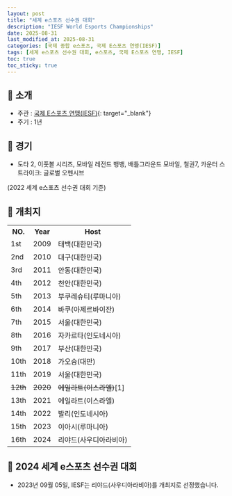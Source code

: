 ```yaml
---
layout: post
title: "세계 e스포츠 선수권 대회"
description: "IESF World Esports Championships"
date: 2025-08-31
last_modified_at: 2025-08-31
categories: [국제 종합 e스포츠, 국제 E스포츠 연맹(IESF)]
tags: [세계 e스포츠 선수권 대회, e스포츠, 국제 E스포츠 연맹, IESF]
toc: true
toc_sticky: true
---
```

## 📜 소개
* 주관 : [국제 E스포츠 연맹(IESF)](https://iesf.org/){: target="_blank"}
* 주기 : 1년

## 📜 경기
* 도타 2, 이풋볼 시리즈, 모바일 레전드 뱅뱅, 배틀그라운드 모바일, 철권7, 카운터 스트라이크: 글로벌 오펜시브

(2022 세계 e스포츠 선수권 대회 기준)

## 📜 개최지

<html>

<head>
    <meta charset="UTF-8">
</head>

<body>
    <table>
        <tr class="header-row">
            <th class="col-no">NO.</th>
            <th class="col-year">Year</th>
            <th class="col-host">Host</th>
        </tr>
        <tr>
            <td><span class="korea-host">1st</span></td>
            <td><span class="korea-host">2009</span></td>
            <td><span class="korea-host">태백(대한민국)</span></td>
        </tr>
        <tr>
            <td><span class="korea-host">2nd</span></td>
            <td><span class="korea-host">2010</span></td>
            <td><span class="korea-host">대구(대한민국)</span></td>
        </tr>
        <tr>
            <td><span class="korea-host">3rd</span></td>
            <td><span class="korea-host">2011</span></td>
            <td><span class="korea-host">안동(대한민국)</span></td>
        </tr>
        <tr>
            <td><span class="korea-host">4th</span></td>
            <td><span class="korea-host">2012</span></td>
            <td><span class="korea-host">천안(대한민국)</span></td>
        </tr>
        <tr>
            <td>5th</td>
            <td>2013</td>
            <td>부쿠레슈티(루마니아)</td>
        </tr>
        <tr>
            <td>6th</td>
            <td>2014</td>
            <td>바쿠(아제르바이잔)</td>
        </tr>
        <tr>
            <td><span class="korea-host">7th</span></td>
            <td><span class="korea-host">2015</span></td>
            <td><span class="korea-host">서울(대한민국)</span></td>
        </tr>
        <tr>
            <td>8th</td>
            <td>2016</td>
            <td>자카르타(인도네시아)</td>
        </tr>
        <tr>
            <td><span class="korea-host">9th</span></td>
            <td><span class="korea-host">2017</span></td>
            <td><span class="korea-host">부산(대한민국)</span></td>
        </tr>
        <tr>
            <td>10th</td>
            <td>2018</td>
            <td>가오슝(대만)</td>
        </tr>
        <tr>
            <td><span class="korea-host">11th</span></td>
            <td><span class="korea-host">2019</span></td>
            <td><span class="korea-host">서울(대한민국)</span></td>
        </tr>
        <tr>
            <td><del>12th</del></td>
            <td><del>2020</del></td>
            <td><del>에일라트(이스라엘)</del><span class="footnote-link" data-note="코로나19 범유행으로 취소">[1]</span></td>
        </tr>
        <tr>
            <td>13th</td>
            <td>2021</td>
            <td>에일라트(이스라엘)</td>
        </tr>
        <tr>
            <td>14th</td>
            <td>2022</td>
            <td>발리(인도네시아)</td>
        </tr>
        <tr>
            <td>15th</td>
            <td>2023</td>
            <td>이아시(루마니아)</td>
        </tr>
        <tr>
            <td>16th</td>
            <td>2024</td>
            <td>리야드(사우디아라비아)</td>
        </tr>
    </table>
</body>

</html>

## 📜 2024 세계 e스포츠 선수권 대회
* 2023년 09월 05일, IESF는 <span class="foreign-host">리야드(사우디아라비아)</span>를 개최지로 선정했습니다.
